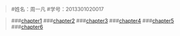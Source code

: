 >#姓名：周一凡
>#学号：2013301020017



>###[chapter1](https://github.com/fxdhi/computationalphysics_N2013301020017/tree/master/chapter1)
>###[chapter2](https://github.com/fxdhi/computationalphysics_N2013301020017/tree/master/chapter2)
>###[chapter3](https://github.com/fxdhi/computationalphysics_N2013301020017/tree/master/chapter3)
>###[chapter4](https://github.com/fxdhi/computationalphysics_N2013301020017/tree/master/chapter4)
>###[chapter5](https://github.com/fxdhi/computationalphysics_N2013301020017/tree/master/chapter5)
>###[chapter6](https://github.com/fxdhi/computationalphysics_N2013301020017/tree/master/chapter6)
